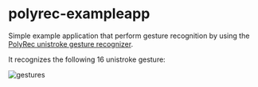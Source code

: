 # polyrec-exampleapp

Simple example application that perform gesture recognition by using the [PolyRec unistroke gesture recognizer](https://github.com/cluelab/polyrec).

It recognizes the following 16 unistroke gesture:

![gestures](http://depts.washington.edu/madlab/proj/dollar/unistrokes.gif)
